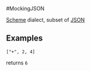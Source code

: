 #MockingJSON


[Scheme](http://en.wikipedia.org/wiki/Scheme_(programming_language)) dialect, subset of [JSON](http://en.wikipedia.org/wiki/JSON)

## Examples

```["+", 2, 4]```
    
returns `6`
